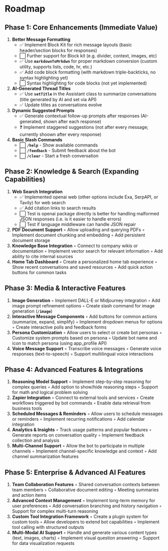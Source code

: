 # **Roadmap**

## **Phase 1: Core Enhancements (Immediate Value)**

1. **Better Message Formatting**
   - ✅ Implement Block Kit for rich message layouts (basic header/section blocks for responses)
   - ⬜ Further support for Block kit (e.g. divider, context, images, etc)
   - ✅ Use **`markdownToMrkdwn`** for proper markdown conversion (custom utility, supports lists, code, hr, etc.)
   - ✅ Add code block formatting (with markdown triple-backticks, no syntax highlighting yet)
   - ⬜ Syntax highlighting for code blocks (not yet implemented)
2. **AI-Generated Thread Titles**
   - ✅ Use **`setTitle`** in the Assistant class to summarize conversations (title generated by AI and set via API)
   - ✅  Update titles as conversations evolve
3. **Dynamic Suggested Prompts**
   - ✅ Generate contextual follow-up prompts after responses (AI-generated, shown after each response)
   - ❓ Implement staggered suggestions (not after every message; currently shoown after every response)
4. **Basic Slash Commands**
   - ⬜ **`/help`** - Show available commands
   - ⬜ **`/feedback`** - Submit feedback about the bot
   - ⬜ **`/clear`** - Start a fresh conversation

## **Phase 2: Knowledge & Search (Expanding Capabilities)**

1. **Web Search Integration**
   - ✅ Implemented openai web (other options include Exa, SerpAPI, or Tavily) for web search
   - ✅ Add citation links to search results
   - ⬜ Test is openai package directly is better for handling malformed JSON responses (i.e. is it easier to handle errors)
   - ⬜ Test if language middleware can handle JSON repair
2. **PDF Document Support**
   ◦ Allow uploading and querying PDFs
   ◦ Implement document chunking and embedding
   ◦ Add persistent document storage
3. **Knowledge Base Integration**
   ◦ Connect to company wikis or documentation
   ◦ Implement vector search for relevant information
   ◦ Add ability to cite internal sources
4. **Home Tab Dashboard**
   ◦ Create a personalized home tab experience
   ◦ Show recent conversations and saved resources
   ◦ Add quick action buttons for common tasks

## **Phase 3: Media & Interactive Features**

1. **Image Generation**
   ◦ Implement DALL-E or Midjourney integration
   ◦ Add image prompt refinement options
   ◦ Create slash command for image generation (**`/image`**)
2. **Interactive Message Components**
   ◦ Add buttons for common actions (summarize, expand, simplify)
   ◦ Implement dropdown menus for options
   ◦ Create interactive polls and feedback forms
3. **Persona Customization**
   ◦ Allow users to select or create bot personas
   ◦ Customize system prompts based on persona
   ◦ Update bot name and icon to match persona (using app_profile API)
4. **Voice Message Support**
   ◦ Transcribe voice messages
   ◦ Generate voice responses (text-to-speech)
   ◦ Support multilingual voice interactions

## **Phase 4: Advanced Features & Integrations**

1. **Reasoning Model Support**
   ◦ Implement step-by-step reasoning for complex queries
   ◦ Add option to show/hide reasoning steps
   ◦ Support for math and logical problem solving
2. **Zapier Integration**
   ◦ Connect to external tools and services
   ◦ Create workflows triggered by bot commands
   ◦ Enable data retrieval from business tools
3. **Scheduled Messages & Reminders**
   ◦ Allow users to schedule messages or reminders
   ◦ Implement recurring notifications
   ◦ Add calendar integration
4. **Analytics & Insights**
   ◦ Track usage patterns and popular features
   ◦ Generate reports on conversation quality
   ◦ Implement feedback collection and analysis
5. **Multi-Channel Support**
   ◦ Allow the bot to participate in multiple channels
   ◦ Implement channel-specific knowledge and context
   ◦ Add channel summarization features

## **Phase 5: Enterprise & Advanced AI Features**

1. **Team Collaboration Features**
   ◦ Shared conversation contexts between team members
   ◦ Collaborative document editing
   ◦ Meeting summaries and action items
2. **Advanced Context Management**
   ◦ Implement long-term memory for user preferences
   ◦ Add conversation branching and history navigation
   ◦ Support for complex multi-turn reasoning
3. **Custom Tool Integration Framework**
   ◦ Create a plugin system for custom tools
   ◦ Allow developers to extend bot capabilities
   ◦ Implement tool calling with structured outputs
4. **Multi-Modal AI Support**
   ◦ Handle and generate various content types (text, images, charts)
   ◦ Implement visual question answering
   ◦ Support for data visualization requests
